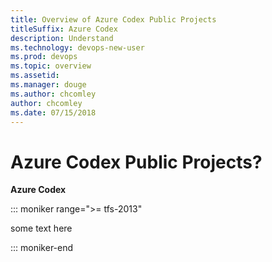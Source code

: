```yaml
---
title: Overview of Azure Codex Public Projects
titleSuffix: Azure Codex
description: Understand 
ms.technology: devops-new-user 
ms.prod: devops
ms.topic: overview
ms.assetid:  
ms.manager: douge
ms.author: chcomley
author: chcomley
ms.date: 07/15/2018
---
```



# Azure Codex Public Projects?

**Azure Codex**

::: moniker range=">= tfs-2013"

some text here

::: moniker-end